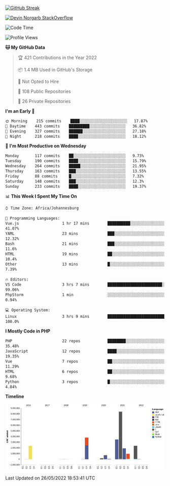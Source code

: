 
[![GitHub Streak](http://github-readme-streak-stats.herokuapp.com?user=DevinNorgarb&date_format=M%20j%5B%2C%20Y%5D)](https://git.io/streak-stats)


[![Devin Norgarb StackOverflow](https://github-readme-stackoverflow.vercel.app/?userID=4993755)](https://stackoverflow.com/users/4993755/devin-norgarb)

<!--START_SECTION:waka-->
![Code Time](http://img.shields.io/badge/Code%20Time-0%20secs-blue)

![Profile Views](http://img.shields.io/badge/Profile%20Views-0-blue)

**🐱 My GitHub Data** 

> 🏆 421 Contributions in the Year 2022
 > 
> 📦 1.4 MB Used in GitHub's Storage 
 > 
> 🚫 Not Opted to Hire
 > 
> 📜 108 Public Repositories 
 > 
> 🔑 26 Private Repositories  
 > 
**I'm an Early 🐤** 

```text
🌞 Morning    215 commits    ████░░░░░░░░░░░░░░░░░░░░░   17.87% 
🌆 Daytime    443 commits    █████████░░░░░░░░░░░░░░░░   36.82% 
🌃 Evening    327 commits    ██████░░░░░░░░░░░░░░░░░░░   27.18% 
🌙 Night      218 commits    ████░░░░░░░░░░░░░░░░░░░░░   18.12%

```
📅 **I'm Most Productive on Wednesday** 

```text
Monday       117 commits    ██░░░░░░░░░░░░░░░░░░░░░░░   9.73% 
Tuesday      190 commits    ████░░░░░░░░░░░░░░░░░░░░░   15.79% 
Wednesday    264 commits    █████░░░░░░░░░░░░░░░░░░░░   21.95% 
Thursday     163 commits    ███░░░░░░░░░░░░░░░░░░░░░░   13.55% 
Friday       88 commits     █░░░░░░░░░░░░░░░░░░░░░░░░   7.32% 
Saturday     148 commits    ███░░░░░░░░░░░░░░░░░░░░░░   12.3% 
Sunday       233 commits    ████░░░░░░░░░░░░░░░░░░░░░   19.37%

```


📊 **This Week I Spent My Time On** 

```text
⌚︎ Time Zone: Africa/Johannesburg

💬 Programming Languages: 
Vue.js                   1 hr 17 mins        ██████████░░░░░░░░░░░░░░░   41.07% 
YAML                     23 mins             ███░░░░░░░░░░░░░░░░░░░░░░   12.32% 
Bash                     21 mins             ███░░░░░░░░░░░░░░░░░░░░░░   11.6% 
HTML                     19 mins             ██░░░░░░░░░░░░░░░░░░░░░░░   10.4% 
Other                    13 mins             █░░░░░░░░░░░░░░░░░░░░░░░░   7.39%

🔥 Editors: 
VS Code                  3 hrs 7 mins        ████████████████████████░   99.06% 
PhpStorm                 1 min               ░░░░░░░░░░░░░░░░░░░░░░░░░   0.94%

💻 Operating System: 
Linux                    3 hrs 9 mins        █████████████████████████   100.0%

```

**I Mostly Code in PHP** 

```text
PHP                      22 repos            ████████░░░░░░░░░░░░░░░░░   35.48% 
JavaScript               12 repos            ████░░░░░░░░░░░░░░░░░░░░░   19.35% 
Vue                      7 repos             ██░░░░░░░░░░░░░░░░░░░░░░░   11.29% 
HTML                     6 repos             ██░░░░░░░░░░░░░░░░░░░░░░░   9.68% 
Python                   3 repos             █░░░░░░░░░░░░░░░░░░░░░░░░   4.84%

```


**Timeline**

![Chart not found](https://raw.githubusercontent.com/DevinNorgarb/DevinNorgarb/main/charts/bar_graph.png) 


 Last Updated on 26/05/2022 18:53:41 UTC
<!--END_SECTION:waka-->

